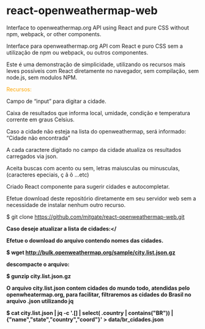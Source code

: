 # react-openweathermap-web

Interface to openweathermap.org API using React and pure CSS without npm, webpack, or other components.

Interface para openweathermap.org API com React e puro CSS sem a utilização de npm ou webpack, ou outros componentes.


Este é uma demonstração de simplicidade, utilizando os recursos mais leves possíveis com React diretamente no navegador, sem compilação, sem node.js, sem modulos NPM.


<span style="color:orange;">Recursos:</span>

Campo de “input” para digitar a cidade.

Caixa de resultados que informa local, umidade, condição e temperatura corrente em graus Celsius.

Caso a cidade não esteja na lista do openweathermap, será informado: “Cidade não encontrada”

A cada caractere digitado no campo da cidade atualiza os resultados carregados via json.

Aceita buscas com acento ou sem, letras maiusculas ou minusculas, (caracteres epeciais, ç ã õ ...etc)

Criado React componente para sugerir cidades e autocompletar.


Efetue download deste repositório diretamente em seu servidor web sem a necessidade de instalar nenhum outro recurso.

$ git clone  https://github.com/mitgate/react-openweathermap-web.git


<b>Caso deseje atualizar a lista de cidades:</

Efetue o download do arquivo contendo nomes das cidades.

$ wget http://bulk.openweathermap.org/sample/city.list.json.gz

descompacte o arquivo:

$ gunzip city.list.json.gz

O arquivo city.list.json contem cidades do mundo todo, atendidas pelo openwheatermap.org, para facilitar, filtraremos as cidades do Brasil no arquivo .json utilizando jq

$ cat city.list.json  | jq -c '.[] | select( .country | contains("BR")) | {"name","state","country","coord"}' > data/br_cidades.json

